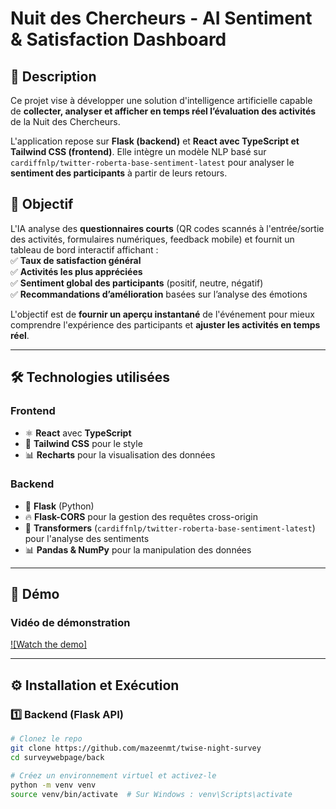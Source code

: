 # Nuit des Chercheurs - AI Sentiment & Satisfaction Dashboard  

## 📝 Description  
Ce projet vise à développer une solution d'intelligence artificielle capable de **collecter, analyser et afficher en temps réel l’évaluation des activités** de la Nuit des Chercheurs.  

L'application repose sur **Flask (backend)** et **React avec TypeScript et Tailwind CSS (frontend)**. Elle intègre un modèle NLP basé sur `cardiffnlp/twitter-roberta-base-sentiment-latest` pour analyser le **sentiment des participants** à partir de leurs retours.  

## 🚀 Objectif  
L'IA analyse des **questionnaires courts** (QR codes scannés à l'entrée/sortie des activités, formulaires numériques, feedback mobile) et fournit un tableau de bord interactif affichant :  
✅ **Taux de satisfaction général**  
✅ **Activités les plus appréciées**  
✅ **Sentiment global des participants** (positif, neutre, négatif)  
✅ **Recommandations d’amélioration** basées sur l’analyse des émotions  

L'objectif est de **fournir un aperçu instantané** de l'événement pour mieux comprendre l'expérience des participants et **ajuster les activités en temps réel**.  

---

## 🛠️ Technologies utilisées  
### **Frontend**  
- ⚛️ **React** avec **TypeScript**  
- 🎨 **Tailwind CSS** pour le style  
- 📊 **Recharts** pour la visualisation des données  

### **Backend**  
- 🐍 **Flask** (Python)  
- 🔥 **Flask-CORS** pour la gestion des requêtes cross-origin  
- 🧠 **Transformers** (`cardiffnlp/twitter-roberta-base-sentiment-latest`) pour l'analyse des sentiments  
- 📊 **Pandas & NumPy** pour la manipulation des données  

---

## 📸 Démo  
### **Vidéo de démonstration**  
[![Watch the demo]](Nuit-des-Chercheurs-CPU-Team.mp4)  

---

## ⚙️ Installation et Exécution  
### **1️⃣ Backend (Flask API)**  
```bash
# Clonez le repo
git clone https://github.com/mazeenmt/twise-night-survey 
cd surveywebpage/back  

# Créez un environnement virtuel et activez-le
python -m venv venv  
source venv/bin/activate  # Sur Windows : venv\Scripts\activate   

